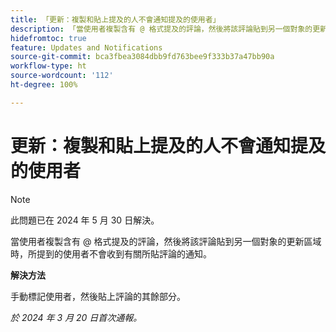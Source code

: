 ```yaml
---
title: 「更新：複製和貼上提及的人不會通知提及的使用者」
description: 「當使用者複製含有 @ 格式提及的評論，然後將該評論貼到另一個對象的更新區域時，所提到的使用者不會收到有關所貼評論的通知。」
hidefromtoc: true
feature: Updates and Notifications
source-git-commit: bca3fbea3084dbb9fd763bee9f333b37a47bb90a
workflow-type: ht
source-wordcount: '112'
ht-degree: 100%

---
```



# 更新：複製和貼上提及的人不會通知提及的使用者

>[!NOTE]
>
>此問題已在 2024 年 5 月 30 日解決。

當使用者複製含有 @ 格式提及的評論，然後將該評論貼到另一個對象的更新區域時，所提到的使用者不會收到有關所貼評論的通知。

**解決方法**

手動標記使用者，然後貼上評論的其餘部分。

_於 2024 年 3 月 20 日首次通報。_
